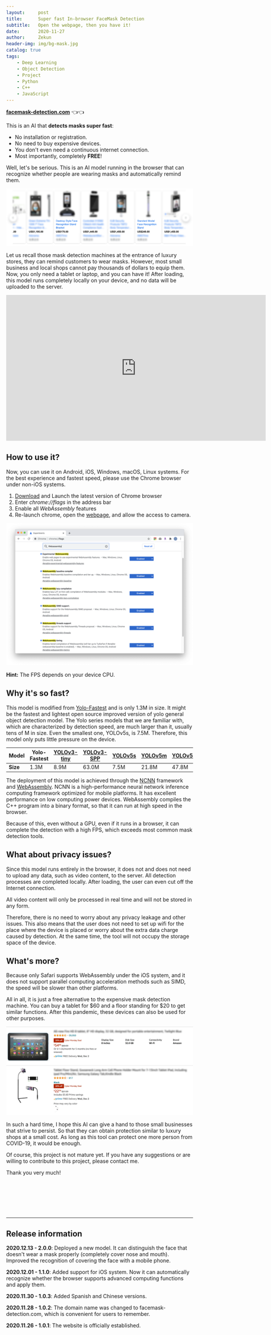 ```yaml
---
layout:     post
title:      Super fast In-browser FaceMask Detection
subtitle:   Open the webpage, then you have it!
date:       2020-11-27
author:     Zekun
header-img: img/bg-mask.jpg
catalog: true
tags:
    - Deep Learning
    - Object Detection
    - Project
    - Python
    - C++
    - JavaScript
---
```


**[facemask-detection.com](https://facemask-detection.com/)** 👈👈

This is an AI that **detects masks super fast**:
- No installation or registration.
- No need to buy expensive devices.
- You don't even need a continuous internet connection.
- Most importantly, completely **FREE**!

Well, let's be serious. This is an AI model running in the browser that can recognize whether people are wearing masks and automatically remind them.

![mask-detection-machines.png](https://github.com/waittim/waittim.github.io/raw/master/img/mask-detection-machines.png)

Let us recall those mask detection machines at the entrance of luxury stores, they can remind customers to wear masks. However, most small business and local shops cannot pay thousands of dollars to equip them. Now, you only need a tablet or laptop, and you can have it! After loading, this model runs completely locally on your device, and no data will be uploaded to the server.

<iframe width="700" height="393" src="https://www.youtube-nocookie.com/embed/Zx6cvJPsEoU" frameborder="0" allow="accelerometer; autoplay; clipboard-write; encrypted-media; gyroscope; picture-in-picture" allowfullscreen></iframe>

## How to use it?

Now, you can use it on Android, iOS, Windows, macOS, Linux systems. For the best experience and fastest speed, please use the Chrome browser under non-iOS systems.

1. [Download](https://www.google.com/chrome/) and Launch the latest version of Chrome browser
2. Enter *chrome://flags* in the address bar
3. Enable all *WebAssembly* features
4. Re-launch chrome, open the [webpage](http://facemask-detection.com/), and allow the access to camera.

![webassemblysetting.png](https://github.com/waittim/waittim.github.io/raw/master/img/webassembly-setting.png)

**Hint:** The FPS depends on your device CPU.

## Why it's so fast?

This model is modified from [Yolo-Fastest](https://github.com/dog-qiuqiu/Yolo-Fastest) and is only 1.3M in size. It might be the fastest and lightest open source improved version of yolo general object detection model. The Yolo series models that we are familiar with, which are characterized by detection speed, are much larger than it, usually tens of M in size. Even the smallest one, YOLOv5s, is 7.5M. Therefore, this model only puts little pressure on the device.


| Model | Yolo-Fastest | [YOLOv3-tiny](https://github.com/ultralytics/yolov3/releases) | [YOLOv3-SPP](https://github.com/ultralytics/yolov3/releases) | [YOLOv5s](https://github.com/ultralytics/yolov5/releases) | [YOLOv5m](https://github.com/ultralytics/yolov5/releases) | [YOLOv5l](https://github.com/ultralytics/yolov5/releases) | [YOLOv5x](https://github.com/ultralytics/yolov5/releases) |
| - | - | - | - | - | - | - | - |
| **Size** | 1.3M | 8.9M | 63.0M | 7.5M | 21.8M | 47.8M | 89.0M |

The deployment of this model is achieved through the [NCNN](https://github.com/Tencent/ncnn) framework and [WebAssembly](https://webassembly.org/). NCNN is a high-performance neural network inference computing framework optimized for mobile platforms. It has excellent performance on low computing power devices. WebAssembly compiles the C++ program into a binary format, so that it can run at high speed in the browser.

Because of this, even without a GPU, even if it runs in a browser, it can complete the detection with a high FPS, which exceeds most common mask detection tools.

## What about privacy issues?

Since this model runs entirely in the browser, it does not and does not need to upload any data, such as video content, to the server. All detection processes are completed locally. After loading, the user can even cut off the Internet connection. 

All video content will only be processed in real time and will not be stored in any form.

Therefore, there is no need to worry about any privacy leakage and other issues. This also means that the user does not need to set up wifi for the place where the device is placed or worry about the extra data charge caused by detection. At the same time, the tool will not occupy the storage space of the device.

## What's more?

Because only Safari supports WebAssembly under the iOS system, and it does not support parallel computing acceleration methods such as SIMD, the speed will be slower than other platforms.

All in all, it is just a free alternative to the expensive mask detection machine. You can buy a tablet for $60 and a floor standing for $20 to get similar functions. After this pandemic, these devices can also be used for other purposes.

![price-eg.jpg](https://github.com/waittim/waittim.github.io/raw/master/img/price-eg.jpg)

In such a hard time, I hope this AI can give a hand to those small businesses that strive to persist. So that they can obtain protection similar to luxury shops at a small cost. As long as this tool can protect one more person from COVID-19, it would be enough.

Of course, this project is not mature yet. If you have any suggestions or are willing to contribute to this project, please contact me.

Thank you very much!

<br /><br /><br /><br /><br />

-------

## Release information 

**2020.12.13 - 2.0.0**: Deployed a new model. It can distinguish the face that doesn't wear a mask properly (completely cover nose and mouth). Improved the recognition of covering the face with a mobile phone.

**2020.12.01 - 1.1.0**: Added support for iOS system. Now it can automatically recognize whether the browser supports advanced computing functions and apply them.

**2020.11.30 - 1.0.3**: Added Spanish and Chinese versions.

**2020.11.28 - 1.0.2**: The domain name was changed to facemask-detection.com, which is convenient for users to remember.

**2020.11.26 - 1.0.1**: The website is officially established.